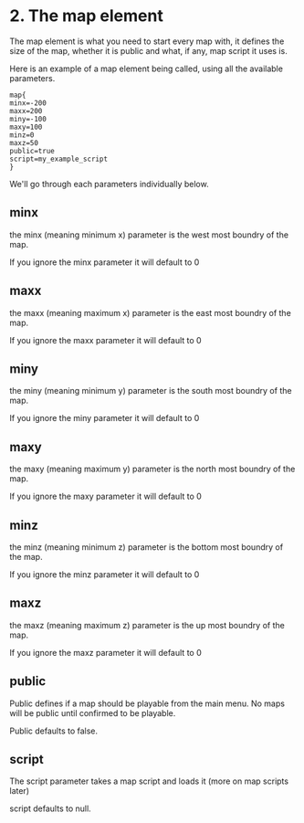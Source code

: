 # 2. The map element
The map element is what you need to start every map with, it defines the size of the map, whether it is public and what, if any, map script it uses is.

Here is an example of a map element being called, using all the available parameters.

```
map{
minx=-200
maxx=200
miny=-100
maxy=100
minz=0
maxz=50
public=true
script=my_example_script
}
```

We'll go through each parameters individually below.


## minx
the minx (meaning minimum x) parameter is the west most boundry of the map. 

If you ignore the minx parameter it will default to 0

## maxx
the maxx (meaning maximum x) parameter is the east most boundry of the map. 

If you ignore the maxx parameter it will default to 0


## miny
the miny (meaning minimum y) parameter is the south most boundry of the map. 

If you ignore the miny parameter it will default to 0

## maxy
the maxy (meaning maximum y) parameter is the north most boundry of the map. 

If you ignore the maxy parameter it will default to 0

## minz
the minz (meaning minimum z) parameter is the bottom most boundry of the map. 

If you ignore the minz parameter it will default to 0

## maxz
the maxz (meaning maximum z) parameter is the up most boundry of the map. 

If you ignore the maxz parameter it will default to 0


## public
Public defines if a map should be playable from the main menu. No maps will be public until confirmed to be playable.

Public defaults to false.


## script
The script parameter takes a map script and loads it (more on map scripts later)

script defaults to null.



